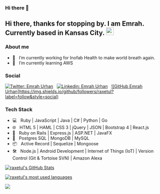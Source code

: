### Hi there 👋

## Hi there, thanks for stopping by. I am Emrah. Currently based in Kansas City. <img src="https://media.giphy.com/media/hvRJCLFzcasrR4ia7z/giphy.gif" width="25px">

### About me

- 🔭 &nbsp; I’m currently working for Inofab Health to make world breath again.
- 🌱 &nbsp; I’m currently learning AWS
<!-- - 📫 &nbsp; How to reach me:  -->
<!-- - 😄 &nbsp; Pronouns: -->

### Social
[![Twitter: Emrah Urhan](https://img.shields.io/twitter/follow/raxetul?style=social)](https://twitter.com/san_dip_subedi) &nbsp;
[![Linkedin: Emrah Urhan](https://img.shields.io/badge/-emrah-urhan-blue?style=flat-square&logo=Linkedin&logoColor=white&link=www.linkedin.com/in/emrah-urhan)](www.linkedin.com/in/emrah-urhan) &nbsp;
[![GitHub Emrah Urhan]https://img.shields.io/github/followers/raxetul?label=follow&style=social)](https://github.com/raxetul)


### Tech Stack
- 💻  &nbsp; Ruby | JavaScript | Java | C# | Python | Go
- 🌐  &nbsp; HTML 5 | HAML | CSS 3 | jQuery | JSON | Bootstrap 4 | React.js
- 🧰  &nbsp; Ruby on Rails | Express.js | ASP.NET | JavaFX
- 💾  &nbsp; Postgres SQL | MongoDB | MySQL
- 📦  &nbsp;  Active Record | Sequelize | Mongoose
- 🛠️  &nbsp; Node.js | Android Development | Internet of Things (IoT) | Version Control (Git & Tortoise SVN) | Amazon Alexa

[![raxetul's GitHub Stats](https://github-readme-stats.vercel.app/api?username=raxetul&show_icons=true)](https://github.com/raxetul)

[![raxetul's most used languages](https://github-readme-stats.vercel.app/api/top-langs/?username=raxetul&layout=compact&theme=radical)](https://github.com/raxetul)

![](https://visitor-badge.glitch.me/badge?page_id=raxetul.raxetul)


<!--
**raxetul/raxetul** is a ✨ _special_ ✨ repository because its `README.md` (this file) appears on your GitHub profile.

Here are some ideas to get you started:

- 🔭 I’m currently working on ...
- 🌱 I’m currently learning ...
- 👯 I’m looking to collaborate on ...
- 🤔 I’m looking for help with ...
- 💬 Ask me about ...
- 📫 How to reach me: ...
- 😄 Pronouns: ...
- ⚡ Fun fact: ...
-->
